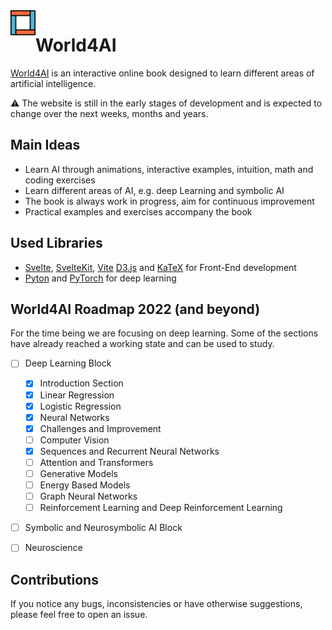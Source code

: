 <img src='logo.svg' align="left" width="40px" margin="20px">

# World4AI

[World4AI](https://world4ai.org) is an interactive online book designed to learn different areas of artificial intelligence. 

⚠️ The website is still in the early stages of development and is expected to change over the next weeks, months and years. 

## Main Ideas

* Learn AI through animations, interactive examples, intuition, math and coding exercises
* Learn different areas of AI, e.g. deep Learning and symbolic AI
* The book is always work in progress, aim for continuous improvement 
* Practical examples and exercises accompany the book 

## Used Libraries

* [Svelte](https://svelte.dev/), [SvelteKit](https://kit.svelte.dev/), [Vite](https://vitejs.dev/) [D3.js](https://d3js.org/) and [KaTeX](https://katex.org/) for Front-End development
* [Pyton](https://www.python.org/) and [PyTorch](https://pytorch.org/) for deep learning


## World4AI Roadmap 2022 (and beyond)

For the time being we are focusing on deep learning. 
Some of the sections have already reached a working state and can be used to study.


- [ ] Deep Learning Block
    - [x] Introduction Section
    - [x] Linear Regression
    - [x] Logistic Regression
    - [x] Neural Networks 
    - [x] Challenges and Improvement 
    - [ ] Computer Vision
    - [x] Sequences and Recurrent Neural Networks
    - [ ] Attention and Transformers
    - [ ] Generative Models 
    - [ ] Energy Based Models
    - [ ] Graph Neural Networks
    - [ ] Reinforcement Learning and Deep Reinforcement Learning

- [ ] Symbolic and Neurosymbolic AI Block

- [ ] Neuroscience

## Contributions

If you notice any bugs, inconsistencies or have otherwise suggestions, please feel free to open an issue.
